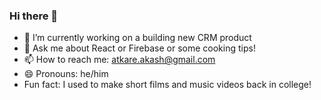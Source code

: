 ### Hi there 👋
- 🔭 I’m currently working on a building new CRM product 
- 💬 Ask me about React or Firebase or some cooking tips!
- 📫 How to reach me: atkare.akash@gmail.com
- 😄 Pronouns: he/him
-  Fun fact: I used to make short films and music videos back in college!
<!--
**akashIsCoding/akashIsCoding** is a ✨ _special_ ✨ repository because its `README.md` (this file) appears on your GitHub profile.

Here are some ideas to get you started:

- 🔭 I’m currently working on ...
- 🌱 I’m currently learning ...
- 👯 I’m looking to collaborate on ...
- 🤔 I’m looking for help with ...
- 💬 Ask me about ...
- 📫 How to reach me: ...
- 😄 Pronouns: ...
-  Fun fact: ...
-->

